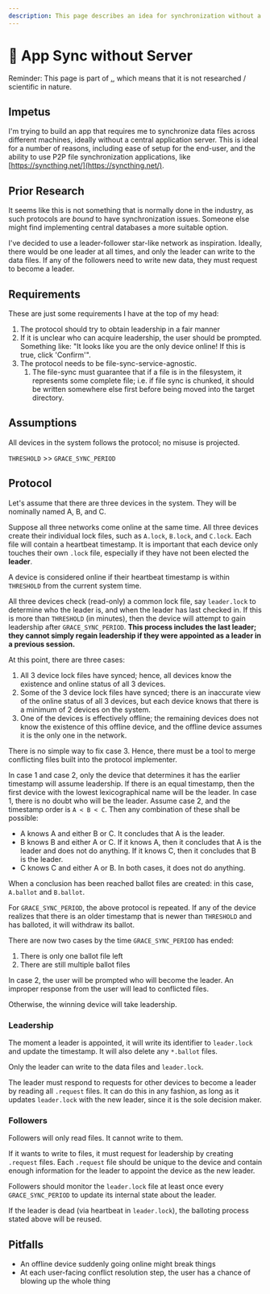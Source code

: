 ```yaml
---
description: This page describes an idea for synchronization without a server.
---
```


# 🔀 App Sync without Server

Reminder: This page is part of [.](./ "mention"), which means that it is not researched / scientific in nature.

## Impetus

I'm trying to build an app that requires me to synchronize data files across different machines, ideally without a central application server. This is ideal for a number of reasons, including ease of setup for the end-user, and the ability to use P2P file synchronization applications, like [https://syncthing.net/](https://syncthing.net/).

## Prior Research

It seems like this is not something that is normally done in the industry, as such protocols are _bound_ to have synchronization issues. Someone else might find implementing central databases a more suitable option.

I've decided to use a leader-follower star-like network as inspiration. Ideally, there would be one leader at all times, and only the leader can write to the data files. If any of the followers need to write new data, they must request to become a leader.

## Requirements

These are just some requirements I have at the top of my head:

1. The protocol should try to obtain leadership in a fair manner
2. If it is unclear who can acquire leadership, the user should be prompted. Something like: "It looks like you are the only device online! If this is true, click 'Confirm'".
3. The protocol needs to be file-sync-service-agnostic.
   1. The file-sync must guarantee that if a file is in the filesystem, it represents some complete file; i.e. if file sync is chunked, it should be written somewhere else first before being moved into the target directory.

## Assumptions

All devices in the system follows the protocol; no misuse is projected.

`THRESHOLD` >> `GRACE_SYNC_PERIOD`

## Protocol

Let's assume that there are three devices in the system. They will be nominally named A, B, and C.

Suppose all three networks come online at the same time. All three devices create their individual lock files, such as `A.lock`, `B.lock`, and `C.lock`. Each file will contain a heartbeat timestamp. It is important that each device only touches their own `.lock` file, especially if they have not been elected the **leader**.

A device is considered online if their heartbeat timestamp is within `THRESHOLD` from the current system time.

All three devices check (read-only) a common lock file, say `leader.lock` to determine who the leader is, and when the leader has last checked in. If this is more than `THRESHOLD` (in minutes), then the device will attempt to gain leadership after `GRACE_SYNC_PERIOD`. **This process includes the last leader; they cannot simply regain leadership if they were appointed as a leader in a previous session.**

At this point, there are three cases:

1. All 3 device lock files have synced; hence, all devices know the existence and online status of all 3 devices.
2. Some of the 3 device lock files have synced; there is an inaccurate view of the online status of all 3 devices, but each device knows that there is a minimum of 2 devices on the system.
3. One of the devices is effectively offline; the remaining devices does not know the existence of this offline device, and the offline device assumes it is the only one in the network.

There is no simple way to fix case 3. Hence, there must be a tool to merge conflicting files built into the protocol implementer.

In case 1 and case 2, only the device that determines it has the earlier timestamp will assume leadership. If there is an equal timestamp, then the first device with the lowest lexicographical name will be the leader. In case 1, there is no doubt who will be the leader. Assume case 2, and the timestamp order is `A < B < C`. Then any combination of these shall be possible:

* A knows A and either B or C. It concludes that A is the leader.
* B knows B and either A or C. If it knows A, then it concludes that A is the leader and does not do anything. If it knows C, then it concludes that B is the leader.
* C knows C and either A or B. In both cases, it does not do anything.

When a conclusion has been reached ballot files are created: in this case, `A.ballot` and `B.ballot`.

For `GRACE_SYNC_PERIOD`, the above protocol is repeated. If any of the device realizes that there is an older timestamp that is newer than `THRESHOLD` and has balloted, it will withdraw its ballot.

There are now two cases by the time `GRACE_SYNC_PERIOD` has ended:

1. There is only one ballot file left
2. There are still multiple ballot files

In case 2, the user will be prompted who will become the leader. An improper response from the user will lead to conflicted files.

Otherwise, the winning device will take leadership.

### Leadership

The moment a leader is appointed, it will write its identifier to `leader.lock` and update the timestamp. It will also delete any `*.ballot` files.

Only the leader can write to the data files and `leader.lock`.&#x20;

The leader must respond to requests for other devices to become a leader by reading all `.request` files. It can do this in any fashion, as long as it updates `leader.lock` with the new leader, since it is the sole decision maker.

### Followers

Followers will only read files. It cannot write to them.

If it wants to write to files, it must request for leadership by creating `.request` files. Each `.request` file should be unique to the device and contain enough information for the leader to appoint the device as the new leader.

Followers should monitor the `leader.lock` file at least once every `GRACE_SYNC_PERIOD` to update its internal state about the leader.

If the leader is dead (via heartbeat in `leader.lock`), the balloting process stated above will be reused.

## Pitfalls

* An offline device suddenly going online might break things
* At each user-facing conflict resolution step, the user has a chance of blowing up the whole thing
